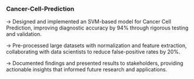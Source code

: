 ### Cancer-Cell-Prediction

-> Designed and implemented an SVM-based model for Cancer Cell Prediction, improving diagnostic accuracy by 94% through rigorous testing and validation.

-> Pre-processed large datasets with normalization and feature extraction, collaborating with data scientists to reduce false-positive rates by 20%.

-> Documented findings and presented results to stakeholders, providing actionable insights that informed future 
research and applications.

